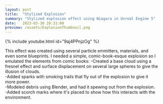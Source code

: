 ```yaml
---
layout: post
title:  "Stylized Explosion"
summary: "Stylized explosion effect using Niagara in Unreal Engine 5"
date:   2023-03-30 20:31:00
preview: /assets/ExplosionThumbnail.png
---
```

{% include youtube.html id="9aj4PPnjzOg" %}

This effect was created using several particle emmitters, materials, and even some blueprints. I needed a simple, comic-book-esque explosion so I emulated the elements from comic books:
-Created a base cloud using a fresnel effect and surface displacement on several large spheres to give the illusion of clouds.  
-Added sparks with smoking trails that fly out of the explosion to give it more power.  
-Modeled debris using Blender, and had it spewing out from the explosion.  
-Added scorch marks where it's placed to show how this interacts with the environment.  

